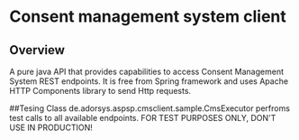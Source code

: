 # Consent management system client

## Overview 
A pure java API that provides capabilities to access Consent Management System REST endpoints. 
It is free from Spring framework and uses Apache HTTP Components library to send Http requests.

##Tesing
Class de.adorsys.aspsp.cmsclient.sample.CmsExecutor perfroms test calls to all available endpoints.
FOR TEST PURPOSES ONLY, DON'T USE IN PRODUCTION!
